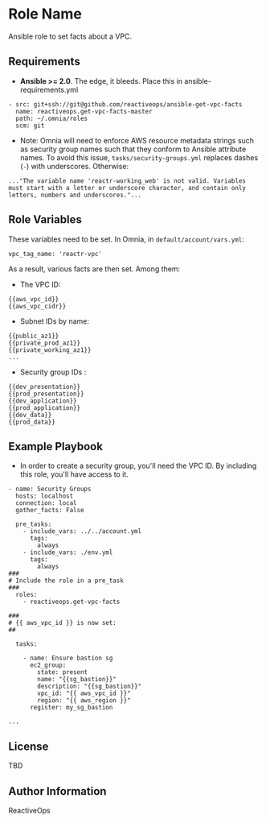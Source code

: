Role Name
=========

Ansible role to set facts about a VPC.

Requirements
------------

* **Ansible >= 2.0**. The edge, it bleeds. Place this in ansible-requirements.yml 

```
- src: git+ssh://git@github.com/reactiveops/ansible-get-vpc-facts
  name: reactiveops.get-vpc-facts-master
  path: ~/.omnia/roles
  scm: git
```

* Note: Omnia will need to enforce AWS resource metadata strings such as security group names such that they conform to Ansible attribute names.  To avoid this issue, `tasks/security-groups.yml` replaces dashes (`-`) with underscores. Otherwise:

```
..."The variable name 'reactr-working_web' is not valid. Variables must start with a letter or underscore character, and contain only letters, numbers and underscores."...
```


Role Variables
--------------

These variables need to be set. In Omnia, in `default/account/vars.yml`:

```
vpc_tag_name: 'reactr-vpc'
```

As a result, various facts are then set. Among them:

* The VPC ID:

```
{{aws_vpc_id}}
{{aws_vpc_cidr}}
```

* Subnet IDs by name:

```
{{public_az1}}
{{private_prod_az1}}
{{private_working_az1}}
...
```

* Security group IDs :

```
{{dev_presentation}}
{{prod_presentation}}
{{dev_application}}
{{prod_application}}
{{dev_data}}
{{prod_data}}
```

Example Playbook
----------------
* In order to create a security group, you'll need the VPC ID. By including this role, you'll have access to it. 

```
- name: Security Groups
  hosts: localhost
  connection: local
  gather_facts: False

  pre_tasks:
    - include_vars: ../../account.yml
      tags:
        always
    - include_vars: ./env.yml
      tags:
        always
###
# Include the role in a pre_task
###
  roles:
    - reactiveops.get-vpc-facts

###
# {{ aws_vpc_id }} is now set:
##

  tasks:

    - name: Ensure bastion sg
      ec2_group:
        state: present        
        name: "{{sg_bastion}}"
        description: "{{sg_bastion}}"
        vpc_id: "{{ aws_vpc_id }}"
        region: "{{ aws_region }}"
      register: my_sg_bastion

...
```

License
-------

TBD

Author Information
------------------

ReactiveOps
